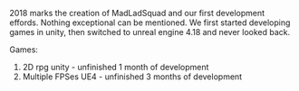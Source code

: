 2018 marks the creation of MadLadSquad and our first development effords. Nothing exceptional can be mentioned. We first started developing games in unity, then switched to unreal engine 4.18 and never looked back.

Games:
1. 2D rpg unity - unfinished 1 month of development
2. Multiple FPSes UE4 - unfinished 3 months of development
